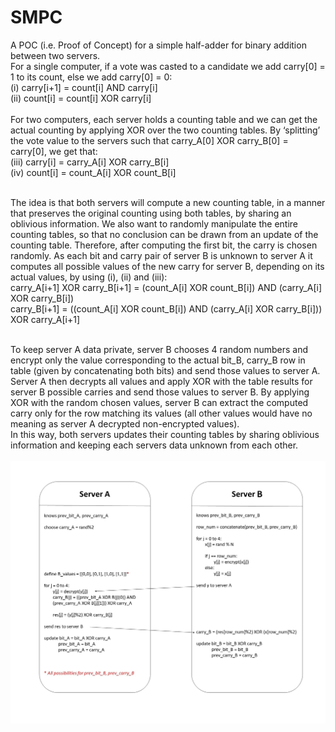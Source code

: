 # SMPC
A POC (i.e. Proof of Concept) for a simple half-adder for binary addition between two servers.<br>
For a single computer, if a vote was casted to a candidate we add carry[0] = 1 to its count, else we add carry[0] = 0:<br>
(i)	carry[i+1] = count[i] AND carry[i]<br>
(ii)	count[i] = count[i] XOR carry[i]<br><br>
For two computers, each server holds a counting table and we can get the actual counting by applying XOR over the two counting tables. By ‘splitting’ the vote value to the servers such that carry_A[0] XOR carry_B[0] = carry[0], we get that:<br>
(iii)	carry[i] = carry_A[i] XOR carry_B[i]<br>
(iv)	count[i] = count_A[i] XOR count_B[i]<br><br>

The idea is that both servers will compute a new counting table, in a manner that preserves the original counting using both tables, by sharing an oblivious information.
We also want to randomly manipulate the entire counting tables, so that no conclusion can be drawn from an update of the counting table. Therefore, after computing the first bit, the carry is chosen randomly. As each bit and carry pair of server B is unknown to server A it computes all possible values of the new carry for server B, depending on its actual values, by using (i), (ii) and (iii):<br>
carry_A[i+1]  XOR carry_B[i+1]  = (count_A[i] XOR count_B[i]) AND (carry_A[i] XOR carry_B[i])<br>
carry_B[i+1] = ((count_A[i] XOR count_B[i]) AND (carry_A[i] XOR carry_B[i])) XOR carry_A[i+1]<br><br>

To keep server A data private, server B chooses 4 random numbers and encrypt only the value corresponding to the actual bit_B, carry_B row in table (given by concatenating both bits) and send those values to server A. Server A then decrypts all values and apply XOR with the table results for server B possible carries and send those values to server B. By applying XOR with the random chosen values, server B can extract the computed carry only for the row matching its values (all other values would have no meaning as server A decrypted non-encrypted values).<br>
In this way, both servers updates their counting tables by sharing oblivious information and keeping each servers data unknown from each other.<br><br>
![smpc](images/smpc.jpg)